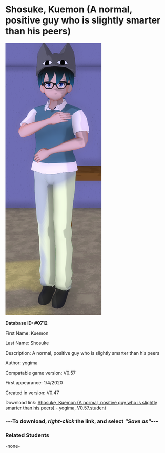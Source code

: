 # Shosuke, Kuemon (A normal, positive guy who is slightly smarter than his peers)

<img src="../../Files/Images/Shosuke, Kuemon (A normal, positive guy who is slightly smarter than his peers).png" title="Shosuke, Kuemon (A normal, positive guy who is slightly smarter than his peers) - yogima, V0.57">

**Database ID: #0712**

First Name: Kuemon

Last Name: Shosuke

Description: A normal, positive guy who is slightly smarter than his peers

Author: yogima

Compatable game version: V0.57

First appearance: 1/4/2020

Created in version: V0.47

Download link: <a href="https://raw.githubusercontent.com/Arbiter1223/Daigaku-Gurashi-Custom-Students/master/Files/Student%20Files/Shosuke%2C%20Kuemon%20(A%20normal%2C%20positive%20guy%20who%20is%20slightly%20smarter%20than%20his%20peers)%20-%20yogima%2C%20V0.57.student">Shosuke, Kuemon (A normal, positive guy who is slightly smarter than his peers) - yogima, V0.57.student</a>

### ---**To download, _right-click_ the link, and select _"Save as"_**---

### Related Students

-none-
